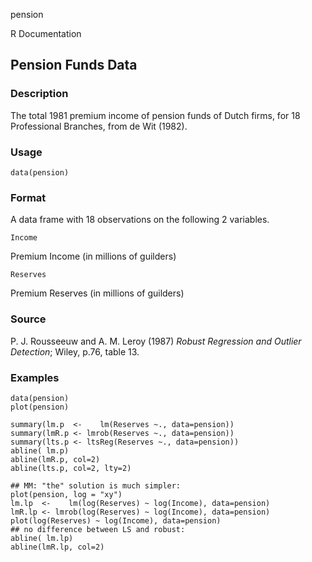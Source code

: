 pension

R Documentation

## Pension Funds Data

### Description

The total 1981 premium income of pension funds of Dutch firms, for 18
Professional Branches, from de Wit (1982).

### Usage

    data(pension)

### Format

A data frame with 18 observations on the following 2 variables.

`Income`

Premium Income (in millions of guilders)

`Reserves`

Premium Reserves (in millions of guilders)

### Source

P. J. Rousseeuw and A. M. Leroy (1987) _Robust Regression and Outlier
Detection_; Wiley, p.76, table 13.

### Examples

    
    data(pension)
    plot(pension)
    
    summary(lm.p  <-    lm(Reserves ~., data=pension))
    summary(lmR.p <- lmrob(Reserves ~., data=pension))
    summary(lts.p <- ltsReg(Reserves ~., data=pension))
    abline( lm.p)
    abline(lmR.p, col=2)
    abline(lts.p, col=2, lty=2)
    
    ## MM: "the" solution is much simpler:
    plot(pension, log = "xy")
    lm.lp  <-    lm(log(Reserves) ~ log(Income), data=pension)
    lmR.lp <- lmrob(log(Reserves) ~ log(Income), data=pension)
    plot(log(Reserves) ~ log(Income), data=pension)
    ## no difference between LS and robust:
    abline( lm.lp)
    abline(lmR.lp, col=2)

